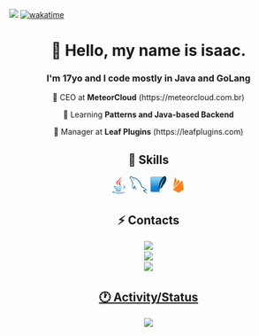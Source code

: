 ![]([https://komarev.com/ghpvc/?username=syncwrld&color=dc143c](https://komarev.com/ghpvc/?username=syncwrld&style=for-the-badge))
[![wakatime](https://wakatime.com/badge/user/b89416d4-4776-4db8-b58f-0ee2770e1e2e.svg)](https://wakatime.com/@b89416d4-4776-4db8-b58f-0ee2770e1e2e)

<div>
<h1 align="center">👋 Hello, my name is isaac.</h1>
<h3 align="center">I'm 17yo and I code mostly in Java and GoLang</h3>

<p align="center">📌 CEO at <strong>MeteorCloud</strong> (https://meteorcloud.com.br)</p>
<p align="center">🌱 Learning <strong>Patterns and Java-based Backend</strong></p>
<p align="center">👯 Manager at <strong>Leaf Plugins</strong> (https://leafplugins.com)</p>
</div>
<div align="center">
<h2>🚀 Skills</h2>
 <code><img height="32" src="https://raw.githubusercontent.com/devicons/devicon/master/icons/java/java-original.svg" alt="Java"/></code>
 <code><img height="32" src="https://raw.githubusercontent.com/devicons/devicon/master/icons/mysql/mysql-original.svg" alt="MySQL"/></code>
 <code><img height="32" src="https://raw.githubusercontent.com/devicons/devicon/master/icons/sqlite/sqlite-original.svg" alt="SQLite"/></code>
 <code><img height="32" src="https://raw.githubusercontent.com/devicons/devicon/master/icons/firebase/firebase-plain.svg" alt="Firebase"/></code>
</div>


<div align="center">
 <h2 align="center">⚡ Contacts</h2>
<div class="mail">
 <a href="mailto:devsynczinbr@gmail.com">
 <img src="https://img.shields.io/badge/Gmail-D14836?style=for-the-badge&logo=gmail&logoColor=white"/>
</div>
<div class="discord">
 <a href="https://discord.com/users/662402220784091146">
 <img src="https://img.shields.io/badge/Discord-282B30?style=for-the-badge&logo=discord&logoColor=white"/>
</div>
<div calss="instagram">
 <a href="https://instagram.com/iswwcc">
 <img src="https://img.shields.io/badge/Instagram-E4405F?style=for-the-badge&logo=instagram&logoColor=white"/>
</div>
 </div>
 
 <h2 align="center">🕐 Activity/Status</h2>

<div align="center">
  <a href="https://discord.com/users/662402220784091146"> 
  <img height="170em" src="https://lanyard.cnrad.dev/api/662402220784091146?idleMessage=:)"/>
</div>
